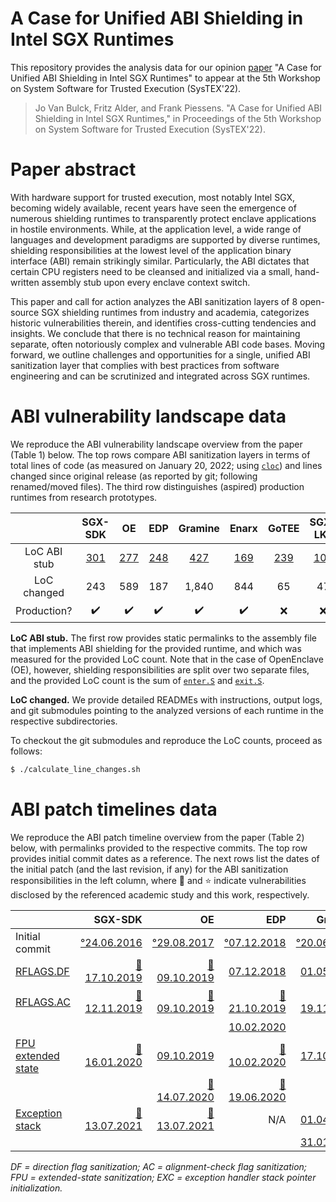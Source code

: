 # A Case for Unified ABI Shielding in Intel SGX Runtimes

This repository provides the analysis data for our opinion
[paper](https://jovanbulck.github.io/files/systex22-abi.pdf)
"A Case for Unified ABI Shielding in Intel SGX Runtimes"
to appear at the 5th Workshop on System Software for Trusted Execution
(SysTEX'22).

> Jo Van Bulck, Fritz Alder, and Frank Piessens. "A Case for Unified ABI
Shielding in Intel SGX Runtimes," in Proceedings of the 5th Workshop on
System Software for Trusted Execution (SysTEX'22). 

# Paper abstract

With hardware support for trusted execution, most notably Intel SGX, becoming
widely available, recent years have seen the emergence of numerous shielding
runtimes to transparently protect enclave applications in hostile environments.
While, at the application level, a wide range of languages and development
paradigms are supported by diverse runtimes, shielding responsibilities at the
lowest level of the application binary interface (ABI) remain strikingly
similar. Particularly, the ABI dictates that certain CPU registers need to be
cleansed and initialized via a small, hand-written assembly stub upon every
enclave context switch.

This paper and call for action analyzes the ABI sanitization layers of 8
open-source SGX shielding runtimes from industry and academia, categorizes
historic vulnerabilities therein, and identifies cross-cutting tendencies and
insights. We conclude that there is no technical reason for maintaining
separate, often notoriously complex and vulnerable ABI code bases. Moving
forward, we outline challenges and opportunities for a single, unified ABI
sanitization layer that complies with best practices from software engineering
and can be scrutinized and integrated across SGX runtimes.

# ABI vulnerability landscape data

We reproduce the ABI vulnerability landscape overview from the paper (Table 1)
below.  The top rows compare ABI sanitization layers in terms of total lines of
code (as measured on January 20, 2022; using
[`cloc`](https://github.com/AlDanial/cloc)) and lines changed since original
release (as reported by git; following renamed/moved files).  The third row
distinguishes (aspired) production runtimes from research prototypes.

|              | **SGX-SDK**                                                                                                       | **OE**                                                                                                                   | **EDP**                                                                                                                    | **Gramine**                                                                                                                           | **Enarx**                                                                                                         | **GoTEE**                                                                                                          | **SGX-LKL**                                                                                            | **OpenSGX**                                                                                                    |
|:------------:|:-----------------------------------------------------------------------------------------------------------------:|:------------------------------------------------------------------------------------------------------------------------:|:--------------------------------------------------------------------------------------------------------------------------:|:-------------------------------------------------------------------------------------------------------------------------------------:|:-----------------------------------------------------------------------------------------------------------------:|:------------------------------------------------------------------------------------------------------------------:|:------------------------------------------------------------------------------------------------------:|:--------------------------------------------------------------------------------------------------------------:|
| LoC ABI stub | [301](https://github.com/intel/linux-sgx/blob/2ee53db4e8fd25437a817612d3bcb94b66a28373/sdk/trts/linux/trts_pic.S) | [277](https://github.com/openenclave/openenclave/blob/7249aa685d8faad177bd2096f07a70d26e9ab1c0/enclave/core/sgx/enter.S) | [248](https://github.com/rust-lang/rust/blob/74fbbefea8d13683cca5eee62e4740706cb3144a/library/std/src/sys/sgx/abi/entry.S) | [427](https://github.com/gramineproject/gramine/blob/65822f9bdf2dc8a9cde1c81cfc17b9166bb65ebb/Pal/src/host/Linux-SGX/enclave_entry.S) | [169](https://github.com/enarx/enarx/blob/99352a16ff0e0f070d8492c5deb8b173050e17bc/internal/shim-sgx/src/main.rs) | [239](https://github.com/epfl-dcsl/gotee/blob/014b35f5e5e9d11da880580cc654e2093ac8ad7a/src/runtime/asmsgx_amd64.s) | [103](https://github.com/lsds/sgx-lkl-musl/blob/22c91c211aaf4048a4f034084bb7fa202bd6071c/crt/sgxcrt.c) | [49](https://github.com/sslab-gatech/opensgx/blob/8872fc82b2da6158f7bdac6483c5689dc1062ca8/libsgx/sgx-entry.S) |
| LoC changed  | 243                                                                                                               | 589                                                                                                                      | 187                                                                                                                        | 1,840                                                                                                                                 | 844                                                                                                               | 65                                                                                                                 | 47                                                                                                     | 0                                                                                                              |
| Production?  | :heavy_check_mark:                                                                                                | :heavy_check_mark:                                                                                                       | :heavy_check_mark:                                                                                                         | :heavy_check_mark:                                                                                                                    | :heavy_check_mark:                                                                                                | :x:                                                                                                                | :x:                                                                                                    | :x:                                                                                                            |

**LoC ABI stub.** The first row provides static permalinks to the assembly file
that implements ABI shielding for the provided runtime, and which was measured
for the provided LoC count. Note that in the case of OpenEnclave (OE), however,
shielding responsibilities are split over two separate files, and the provided
LoC count is the sum of
[`enter.S`](https://github.com/openenclave/openenclave/blob/7249aa685d8faad177bd2096f07a70d26e9ab1c0/enclave/core/sgx/enter.S)
and
[`exit.S`](https://github.com/openenclave/openenclave/blob/7249aa685d8faad177bd2096f07a70d26e9ab1c0/enclave/core/sgx/exit.S).

**LoC changed.** We provide detailed READMEs with instructions, output logs,
and git submodules pointing to the analyzed versions of each runtime in the
respective subdirectories.

To checkout the git submodules and reproduce the LoC counts, proceed as
follows:

```bash
$ ./calculate_line_changes.sh
```

# ABI patch timelines data

We reproduce the ABI patch timeline overview from the paper (Table 2) below,
with permalinks provided to the respective commits.  The top row provides
initial commit dates as a reference. The next rows list the dates of the
initial patch (and the last revision, if any) for the ABI sanitization
responsibilities in the left column, where :newspaper: and :star: indicate
vulnerabilities disclosed by the referenced academic study and this work,
respectively.

|                                                                               | **SGX-SDK**                                                                                                  | **OE**                                                                                                               | **EDP**                                                                                                     | **Gramine**                                                                                                          | **Enarx**                                                                                                |
|-------------------------------------------------------------------------------|-------------------------------------------------------------------------------------------------------------:|---------------------------------------------------------------------------------------------------------------------:|------------------------------------------------------------------------------------------------------------:|---------------------------------------------------------------------------------------------------------------------:|---------------------------------------------------------------------------------------------------------:|
| Initial commit                                                                | [°24.06.2016](https://github.com/intel/linux-sgx/commit/9441de4c38700bbc573bb0d363c34387022b7b1c)            | [°29.08.2017](https://github.com/openenclave/openenclave/commit/244efe28bc04d0ecf5d9cffac55d03c79a01ee98)            | [°07.12.2018](https://github.com/rust-lang/rust/commit/4a3505682e97c8e667338056ae216e4b84b22dd7)            | [°20.06.2016](https://github.com/gramineproject/graphene/commit/1a1e199c79242cf1630ba6af5f57e34120790a0c)            | [°20.02.2020](https://github.com/enarx/enarx/commit/ef6a9a8fe746452299aca2365b82c753a5e701ed)            |
| [RFLAGS.DF](https://jovanbulck.github.io/files/ccs19-tale.pdf)                | [:newspaper: 17.10.2019](https://github.com/intel/linux-sgx/commit/b13ab0eae778ca0f6976e2800e8d19bfaf735d18) | [:newspaper: 09.10.2019](https://github.com/openenclave/openenclave/commit/efe75044d215d43c2587ffd79a52074bf838368b) | [07.12.2018](https://github.com/rust-lang/rust/commit/4a3505682e97c8e667338056ae216e4b84b22dd7)             | [01.05.2019](https://github.com/gramineproject/graphene/commit/2de42097fe425c8a3f8153143f2df7f6ebdbe06a)             | [20.03.2020](https://github.com/enarx/enarx/commit/1292402fee54edfa822ad06f8dc1549d8a4331c9)             |
| [RFLAGS.AC](https://jovanbulck.github.io/files/ccs19-tale.pdf)                | [:newspaper: 12.11.2019](https://github.com/intel/linux-sgx/commit/d166ff0c808e2f78d37eebf1ab614d944437eea3) | [:newspaper: 09.10.2019](https://github.com/openenclave/openenclave/commit/efe75044d215d43c2587ffd79a52074bf838368b) | [:newspaper: 21.10.2019](https://github.com/rust-lang/rust/commit/fc500368485bd2ebafea6a37da30f49c8be75aac) | [:newspaper: 19.11.2019](https://github.com/gramineproject/graphene/commit/c8a2a2ee873d84e72ca0fb5c724f258e65b6d866) | [:star: 17.02.2022](https://github.com/enarx/enarx/commit/b1dc3d67149a493bd1b86b577f39cb3910b5466b)      |
|                                                                               |                                                                                                              |                                                                                                                      | [10.02.2020](https://github.com/rust-lang/rust/commit/aeedc9dea9e0460488e0b6ce7fe3aaf50395774c)             |                                                                                                                      |
| [FPU extended state](https://jovanbulck.github.io/files/acsac20-fpu.pdf)      | [:newspaper: 16.01.2020](https://github.com/intel/linux-sgx/commit/9ddec08fb98c1636ed3b1a77bbc4fa3520344ede) | [09.10.2019](https://github.com/openenclave/openenclave/commit/efe75044d215d43c2587ffd79a52074bf838368b)             | [:newspaper: 10.02.2020](https://github.com/rust-lang/rust/commit/236ab6e6d631f073a8c3c7439af6b2ec58ce1f25) | [17.10.2019](https://github.com/gramineproject/graphene/commit/560da76252529b123afca17998b96179ac5f9ad4)             | [29.05.2020](https://github.com/enarx/enarx/commit/34a5b730bb3b9438e408321ccd30d93efa14297d)             |
|                                                                               |                                                                                                              | [:newspaper: 14.07.2020](https://github.com/openenclave/openenclave/commit/ad57b943be8f4caaa43174ed25f2a11a477786f3) | [:newspaper: 19.06.2020](https://github.com/rust-lang/rust/commit/33b304c5e0a620350e0eba0ceda2aab23f3b4e6f) |                                                                                                                      |                                                                                                          |
| [Exception stack](https://n.ethz.ch/~sshivaji/publications/smashex_ccs21.pdf) | [:newspaper: 13.07.2021](https://github.com/intel/linux-sgx/commit/edfe42a517b3e4b1d81204c3cdef6da6cb35fefc) | [:newspaper: 13.07.2021](https://github.com/openenclave/openenclave/commit/16efbd6a97fcf69a5e170141c302afc0ed493e0f) | N/A                                                                                                         | [01.04.2019](https://github.com/gramineproject/graphene/commit/6d91f7fb298534c9028df0859b300131ff97a8ef)             | [:newspaper: 22.10.2021](https://github.com/enarx/enarx/commit/799b202555a21b3efbf7cdd81dfc22d9304c47ab) |
|                                                                               |                                                                                                              |                                                                                                                      |                                                                                                             | [31.01.2020](https://github.com/gramineproject/gramine/commit/225e49903dc9baf0c601fd26e4b13db31821eeef)              |                                                                                                          |

_DF = direction flag sanitization; AC = alignment-check flag sanitization; FPU = extended-state sanitization; EXC = exception handler stack pointer initialization._
